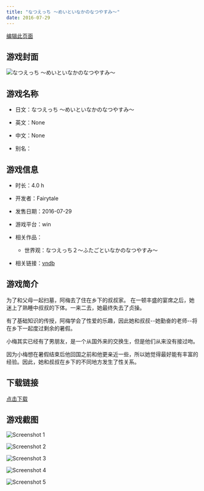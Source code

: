 ```yaml
---
title: "なつえっち ～めいといなかのなつやすみ～"
date: 2016-07-29
---
```

[编辑此页面](https://github.com/ACG-3/ADV3-source/blob/main/source/_posts/games/%E3%81%AA%E3%81%A4%E3%81%88%E3%81%A3%E3%81%A1%20%EF%BD%9E%E3%82%81%E3%81%84%E3%81%A8%E3%81%84%E3%81%AA%E3%81%8B%E3%81%AE%E3%81%AA%E3%81%A4%E3%82%84%E3%81%99%E3%81%BF%EF%BD%9E.md)

## 游戏封面

![なつえっち ～めいといなかのなつやすみ～](https%3A//pan.timero.xyz/onedrive/img_lib_001/%E3%81%AA%E3%81%A4%E3%81%88%E3%81%A3%E3%81%A1%20%EF%BD%9E%E3%82%81%E3%81%84%E3%81%A8%E3%81%84%E3%81%AA%E3%81%8B%E3%81%AE%E3%81%AA%E3%81%A4%E3%82%84%E3%81%99%E3%81%BF%EF%BD%9E_cover.avif)


## 游戏名称

- 日文：なつえっち ～めいといなかのなつやすみ～
- 英文：None
- 中文：None

- 别名：


## 游戏信息

- 时长：4.0 h
- 开发者：Fairytale
- 发售日期：2016-07-29
- 游戏平台：win
- 相关作品：
   - 世界观：なつえっち２～ふたごといなかのなつやすみ～

- 相关链接：[vndb](https://vndb.org/v19763)


## 游戏简介

为了和父母一起扫墓，阿梅去了住在乡下的叔叔家。
在一顿丰盛的宴席之后，她迷上了熟睡中叔叔的下体。一来二去，她最终失去了贞操。

有了基础知识的传授，阿梅学会了性爱的乐趣，因此她和叔叔--她勤奋的老师--将在乡下一起度过剩余的暑假。

小梅其实已经有了男朋友，是一个从国外来的交换生，但是他们从来没有接过吻。

因为小梅想在暑假结束后他回国之前和他更亲近一些，所以她觉得最好能有丰富的经验。因此，她和叔叔在乡下的不同地方发生了性关系。




## 下载链接

[点击下载](https://pan.timero.xyz/onedrive/adv_lib_001/%E3%81%AA%E3%81%A4%E3%81%88%E3%81%A3%E3%81%A1%20%EF%BD%9E%E3%82%81%E3%81%84%E3%81%A8%E3%81%84%E3%81%AA%E3%81%8B%E3%81%AE%E3%81%AA%E3%81%A4%E3%82%84%E3%81%99%E3%81%BF%EF%BD%9E)


## 游戏截图


![Screenshot 1](https%3A//pan.timero.xyz/onedrive/img_lib_001/%E3%81%AA%E3%81%A4%E3%81%88%E3%81%A3%E3%81%A1%20%EF%BD%9E%E3%82%81%E3%81%84%E3%81%A8%E3%81%84%E3%81%AA%E3%81%8B%E3%81%AE%E3%81%AA%E3%81%A4%E3%82%84%E3%81%99%E3%81%BF%EF%BD%9E_Screenshot_1.avif)

![Screenshot 2](https%3A//pan.timero.xyz/onedrive/img_lib_001/%E3%81%AA%E3%81%A4%E3%81%88%E3%81%A3%E3%81%A1%20%EF%BD%9E%E3%82%81%E3%81%84%E3%81%A8%E3%81%84%E3%81%AA%E3%81%8B%E3%81%AE%E3%81%AA%E3%81%A4%E3%82%84%E3%81%99%E3%81%BF%EF%BD%9E_Screenshot_2.avif)

![Screenshot 3](https%3A//pan.timero.xyz/onedrive/img_lib_001/%E3%81%AA%E3%81%A4%E3%81%88%E3%81%A3%E3%81%A1%20%EF%BD%9E%E3%82%81%E3%81%84%E3%81%A8%E3%81%84%E3%81%AA%E3%81%8B%E3%81%AE%E3%81%AA%E3%81%A4%E3%82%84%E3%81%99%E3%81%BF%EF%BD%9E_Screenshot_3.avif)

![Screenshot 4](https%3A//pan.timero.xyz/onedrive/img_lib_001/%E3%81%AA%E3%81%A4%E3%81%88%E3%81%A3%E3%81%A1%20%EF%BD%9E%E3%82%81%E3%81%84%E3%81%A8%E3%81%84%E3%81%AA%E3%81%8B%E3%81%AE%E3%81%AA%E3%81%A4%E3%82%84%E3%81%99%E3%81%BF%EF%BD%9E_Screenshot_4.avif)

![Screenshot 5](https%3A//pan.timero.xyz/onedrive/img_lib_001/%E3%81%AA%E3%81%A4%E3%81%88%E3%81%A3%E3%81%A1%20%EF%BD%9E%E3%82%81%E3%81%84%E3%81%A8%E3%81%84%E3%81%AA%E3%81%8B%E3%81%AE%E3%81%AA%E3%81%A4%E3%82%84%E3%81%99%E3%81%BF%EF%BD%9E_Screenshot_5.avif)

